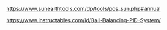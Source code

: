https://www.sunearthtools.com/dp/tools/pos_sun.php#annual

https://www.instructables.com/id/Ball-Balancing-PID-System/

